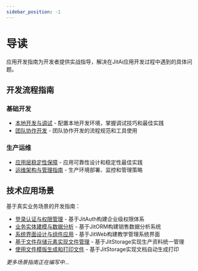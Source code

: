 ```yaml
---
sidebar_position: -1
---
```


# 导读

应用开发指南为开发者提供实战指导，解决在JitAi应用开发过程中遇到的具体问题。

## 开发流程指南

### 基础开发
- [本地开发与调试](./本地开发与调试.md) - 配置本地开发环境，掌握调试技巧和最佳实践
- [团队协作开发](./团队协作开发.md) - 团队协作开发的流程规范和工具使用

### 生产运维  
- [应用层稳定性保障](./应用层稳定性保障.md) - 应用可靠性设计和稳定性最佳实践
- [运维架构与管理指南](./运维架构与管理指南.md) - 生产环境部署、监控和管理策略

## 技术应用场景

基于真实业务场景的开发指南：

- [登录认证与权限管理](../devguide/应用场景/登录认证与权限管理.md) - 基于JitAuth构建企业级权限体系
- [业务实体建模与数据分析](../devguide/应用场景/业务实体建模与数据分析.md) - 基于JitORM构建销售数据分析系统
- [系统界面设计与组件应用](../devguide/应用场景/系统界面设计与组件应用.md) - 基于JitWeb构建教学管理系统界面
- [基于文件存储元素实现文件管理](../devguide/应用场景/基于文件存储元素实现文件管理.md) - 基于JitStorage实现生产资料统一管理
- [使用文件模版生成和打印文件](../devguide/应用场景/使用文件模版元素实现文件生成和打印.md) - 基于JitStorage实现文档自动生成打印

*更多场景指南正在编写中...*
